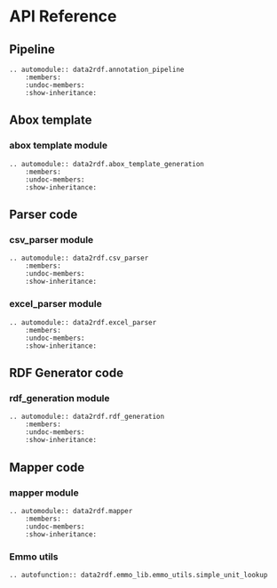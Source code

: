# API Reference

## Pipeline

```{eval-rst}
.. automodule:: data2rdf.annotation_pipeline
    :members:
    :undoc-members:
    :show-inheritance:
```

## Abox template

### abox template module

```{eval-rst}
.. automodule:: data2rdf.abox_template_generation
    :members:
    :undoc-members:
    :show-inheritance:
```

## Parser code

### csv_parser module

```{eval-rst}
.. automodule:: data2rdf.csv_parser
    :members:
    :undoc-members:
    :show-inheritance:
```

### excel_parser module

```{eval-rst}
.. automodule:: data2rdf.excel_parser
    :members:
    :undoc-members:
    :show-inheritance:
```

## RDF Generator code

### rdf_generation module

```{eval-rst}
.. automodule:: data2rdf.rdf_generation
    :members:
    :undoc-members:
    :show-inheritance:
```

## Mapper code

### mapper module

```{eval-rst}
.. automodule:: data2rdf.mapper
    :members:
    :undoc-members:
    :show-inheritance:
```

### Emmo utils

```{eval-rst}
.. autofunction:: data2rdf.emmo_lib.emmo_utils.simple_unit_lookup
```
